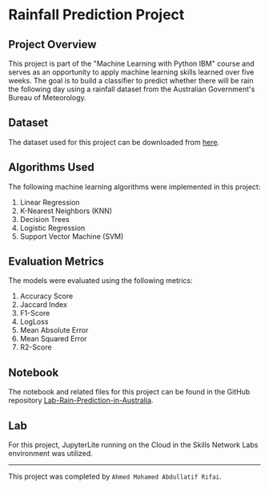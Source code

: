 # Rainfall Prediction Project

## Project Overview

This project is part of the "Machine Learning with Python IBM" course and serves as an opportunity to apply machine learning skills learned over five weeks. The goal is to build a classifier to predict whether there will be rain the following day using a rainfall dataset from the Australian Government's Bureau of Meteorology.

## Dataset

The dataset used for this project can be downloaded from [here](https://cf-courses-data.s3.us.cloud-object-storage.appdomain.cloud/IBMDeveloperSkillsNetwork-ML0101EN-SkillUp/labs/ML-FinalAssignment/Weather_Data.csv).

## Algorithms Used

The following machine learning algorithms were implemented in this project:

1. Linear Regression
2. K-Nearest Neighbors (KNN)
3. Decision Trees
4. Logistic Regression
5. Support Vector Machine (SVM)

## Evaluation Metrics

The models were evaluated using the following metrics:

1. Accuracy Score
2. Jaccard Index
3. F1-Score
4. LogLoss
5. Mean Absolute Error
6. Mean Squared Error
7. R2-Score

## Notebook

The notebook and related files for this project can be found in the GitHub repository [Lab-Rain-Prediction-in-Australia](https://github.com/Eng-Ahmed-Rifai/Lab-Rain-Prediction-in-Australia).

## Lab

For this project, JupyterLite running on the Cloud in the Skills Network Labs environment was utilized.

---

This project was completed by `Ahmed Mohamed Abdullatif Rifai`.
